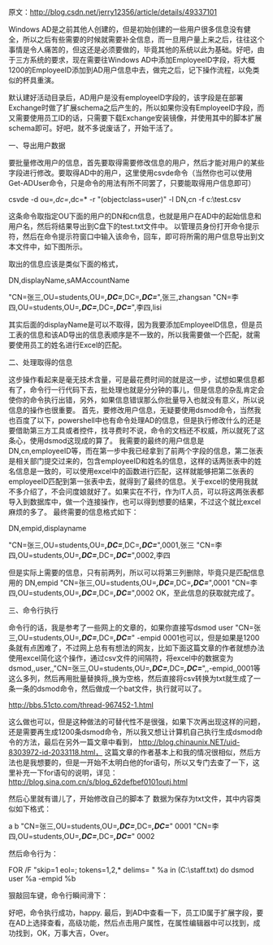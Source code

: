 原文：http://blog.csdn.net/jerry12356/article/details/49337101

Windows AD是之前其他人创建的，但是初始创建的一些用户很多信息没有健全，所以之后有些需要的时候就需要补全信息，而一旦用户量上来之后，往往这个事情是令人痛苦的，但这还是必须要做的，毕竟其他的系统以此为基础。好吧，由于三方系统的要求，现在需要往Windows AD中添加EmployeeID字段，将大概1200的EmployeeID添加到AD用户信息中去，做完之后，记下操作流程，以免类似的杯具重演。

默认建好活动目录后，AD用户是没有employeeID字段的，该字段是在部署Exchange时做了扩展schema之后产生的，所以如果你没有EmployeeID字段，而又需要使用员工ID的话，只需要下载Exchange安装镜像，并使用其中的脚本扩展schema即可。好吧，就不多说废话了，开始干活了。

一、导出用户数据

要批量修改用户的信息，首先要取得需要修改信息的用户，然后才能对用户的某些字段进行修改。要取得AD中的用户，这里使用csvde命令（当然你也可以使用Get-ADUser命令，只是命令的用法有所不同罢了，只要能取得用户信息即可）

csvde -d ou=*,dc=*,dc=* -r "(objectclass=user)" -l DN,cn -f c:\test.csv

这条命令取指定OU下面的用户的DN和cn信息，也就是用户在AD中的起始信息和用户名，然后将结果导出到C盘下的test.txt文件中。
以管理员身份打开命令提示符，然后在命令提示符窗口中输入该命令，回车，即可将所需的用户信息导出到文本文件中，如下图所示。

取出的信息应该是类似下面的格式，

DN,displayName,sAMAccountName

"CN=张三,OU=students,OU=***,DC=***,DC=***,DC=***",张三,zhangsan
"CN=李四,OU=students,OU=***,DC=***,DC=***,DC=***",李四,lisi

其实后面的displayName是可以不取得，因为我要添加EmployeeID信息，但是员工表的信息和该AD导出的信息表顺序是不一致的，所以我需要做一个匹配，就需要使用员工的姓名进行Excel的匹配。

二、处理取得的信息

这步操作看起来是毫无技术含量，可是最花费时间的就是这一步，试想如果信息都有了，命令行一行代码下去，批处理也就是分分钟的事儿，但是信息的杂乱肯定会使你的命令执行出错，另外，如果信息错误那么你批量导入也就没有意义，所以说信息的操作也很重要。
首先，要修改用户信息，无疑要使用dsmod命令，当然我也百度了以下，powershell中也有命令处理AD的信息，但是执行修改什么的还是要借助第三方工具或者控件，找寻费时不说，命令的文档还不权威，所以就死了这条心，使用dsmod这现成的算了。
我需要的最终的用户信息是DN,cn,employeeID等，而在第一步中我已经拿到了前两个字段的信息，第二张表是相关部门提交过来的，包含employeeID和姓名的信息，这样的话两张表中的姓名信息是一致的，可以使用excel中的函数进行匹配，这样就能够把第二张表的employeeID匹配到第一张表中去，就得到了最终的信息。关于excel的使用我就不多介绍了，不会问度娘就好了。如果实在不行，作为IT人员，可以将这两张表都导入到数据库中，做一个连接操作，也可以得到想要的结果，不过这个就比excel麻烦的多了。
最终需要的信息格式如下：

DN,empid,displayname

"CN=张三,OU=students,OU=***,DC=***,DC=***,DC=***",0001,张三
"CN=李四,OU=students,OU=***,DC=***,DC=***,DC=***",0002,李四

但是实际上需要的信息，只有前两列，所以可以将第三列删除，毕竟只是匹配信息用的
DN,empid
"CN=张三,OU=students,OU=***,DC=***,DC=***,DC=***",0001
"CN=李四,OU=students,OU=***,DC=***,DC=***,DC=***",0002
OK，至此信息的获取就完成了。

三、命令行执行

命令行的话，我是参考了一些网上的文章的，如果你直接写dsmod user "CN=张三,OU=students,OU=***,DC=***,DC=***,DC=***" -empid 0001也可以，但是如果是1200条就有点困难了，不过网上总有有想法的网友，比如下面这篇文章的作者就想办法使用excel简化这个操作，通过csv文件的间隔符，将excel中的数据变为dsmod,,user,,"CN=张三,OU=students,OU=***,DC=***,DC=***,DC=***",,-empid,,0001等这么多列，然后再用批量替换将,,换为空格，然后直接将csv转换为txt就生成了一条一条的dsmod命令，然后做成一个bat文件，执行就可以了。

http://bbs.51cto.com/thread-967452-1.html

这么做也可以，但是这种做法的可替代性不是很强，如果下次再出现这样的问题，还是需要再生成1200条dsmod命令，所以我又想让计算机自己执行生成dsmod命令的方法，最后在另外一篇文章中看到，
http://blog.chinaunix.NET/uid-8303972-id-2033118.html，
这篇文章的作者基本上和我的情况很相似，然后方法也是我想要的，但是一开始不太明白他的for语句，所以又专门去查了一下，这里补充一下for语句的说明，详见：
http://blog.sina.com.cn/s/blog_62defbef0101outj.html

然后心里就有谱儿了，开始修改自己的脚本了
数据为保存为txt文件，其中内容类似如下格式：

a  b
"CN=张三,OU=students,OU=***,DC=***,DC=***,DC=***"  0001
"CN=李四,OU=students,OU=***,DC=***,DC=***,DC=***"  0002

然后命令行为：

FOR /F "skip=1 eol=; tokens=1,2,* delims= " %a in (C:\staff.txt) do dsmod user %a -empid %b

狠敲回车键，命令行瞬间滑下：

好吧，命令执行成功，happy.
最后，到AD中查看一下，员工ID属于扩展字段，要在AD上选择查看，高级功能，然后点击用户属性，在属性编辑器中可以找到，成功找到，OK，万事大吉，Over。
